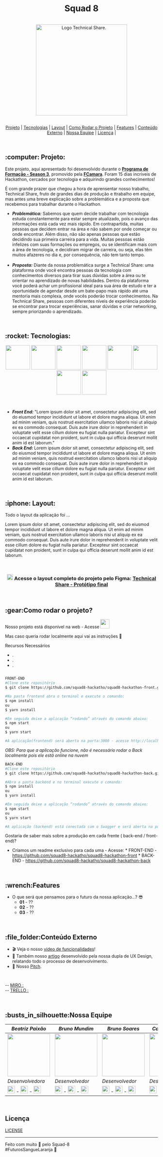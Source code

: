<h1 align='center'>Squad 8</h1> <br/>
<div align='center'>
        <a href='#'><img src='https://i.imgur.com/aKiNSth.png' alt='Logo Technical Share.' width='300px'/></a>
</div>


<br/>

<p align='center'>
  <a href='#projeto'>Projeto</a> | 
  <a href='#tech'>Tecnologias</a> | 
  <a href='#layout'>Layout</a> | 
  <a href='#comorodaroprojeto'>Como Rodar o Projeto</a> | 
  <a href='#features'>Features</a> | 
  <a href='#conteudoxterno'>Conteúdo Externo</a> | 
  <a href='#nossaequipe'>Nossa Equipe</a> | 
  <a href='#licenca'>Licença</a> | 

</p>

<br/>

<h2 id='projeto'>:computer: Projeto:</h2>
<p>
  Este projeto, aqui apresentado foi desenvolvido durante o <a href='https://digital.fcamara.com.br/programadeformacao'><strong>Programa de Formação - Season 3</strong></a>, promovido pela <a href='https://www.fcamara.com.br'><strong>FCamara</strong></a>. Foram 15 dias incriveis de Hackathon, cercados por tecnologia e adquirindo grandes conhecimentos!
</p>
<p>
É com grande prazer que chegou a hora de aprensentar nosso trabalho, Technical Share, fruto de grandes dias de produção e ttrabalho em equipe, mas antes uma breve explicação sobre a problemática e a proposta que recebemos para trabalhar durante o Hackathon.  
</p>

<ul>
        <li><strong><em>Problemática:</em></strong> 
Sabemos que quem decide trabalhar com tecnologia estuda constantemente para estar sempre atualizado, pois o avanço das informações está cada vez mais rápido.
Em contrapartida, muitas pessoas que decidem entrar na área e não sabem por onde começar ou onde encontrar.
Além disso, não são apenas pessoas que estão decidindo sua primeira carreira para a vida. Muitas pessoas estão infelizes com suas formações ou empregos, ou se identificam mais com a área de tecnologia, e decidiram migrar de carreira, ou seja, elas têm muitos afazeres no dia e, por consequência, não tem tanto tempo.</li>
  <br>
        <li><strong><em>Proposta:</em></strong> Diante da nossa problemática surge a Technical Share: uma plataforma onde você encontra pessoas da tecnologia com conhecimentos diversos para tirar suas dúvidas sobre a área ou te orientar no aprendizado de novas habilidades.
Dentro da plataforma você poderá achar um profissional ideal para sua área de estudo e ter a oportunidade de agendar desde um bate-papo mais rápido até uma mentoria mais complexa, onde vocês poderão trocar conhecimentos.
Na Technical Share, pessoas com diferentes níveis de experiência poderão se encontrar para trocar experiências, sanar dúvidas e criar networking, sempre priorizando o aprendizado.</li>
</ul>

<br>




<h2 id='tech'>:rocket: Tecnologias:</h2>
<p align='center'>
        <img src='https://cdn.jsdelivr.net/gh/devicons/devicon/icons/html5/html5-original.svg' width='80px'/>
        <img src="https://cdn.jsdelivr.net/gh/devicons/devicon/icons/typescript/typescript-original.svg"  width='80px'/>
        <img src="https://cdn.jsdelivr.net/gh/devicons/devicon/icons/react/react-original.svg" width='80px'/>
        <img src="https://cdn.jsdelivr.net/gh/devicons/devicon/icons/vscode/vscode-original.svg" width='80px'/>
        <img src="https://cdn.jsdelivr.net/gh/devicons/devicon/icons/javascript/javascript-original.svg" width='80px'/>
        <img src="https://cdn.jsdelivr.net/gh/devicons/devicon/icons/java/java-original.svg"  width='80px'/>
        <img src="https://cdn.jsdelivr.net/gh/devicons/devicon/icons/spring/spring-original.svg"  width='80px'/>
        <img src="https://cdn.jsdelivr.net/gh/devicons/devicon/icons/postgresql/postgresql-original.svg" width='80px'/>
</p>

<br/>

<ul>
        <li><strong><em>Front End: </em></strong>"Lorem ipsum dolor sit amet, consectetur adipiscing elit, sed do eiusmod tempor incididunt ut labore et dolore magna aliqua. Ut enim ad minim veniam, quis nostrud exercitation ullamco laboris nisi ut aliquip ex ea commodo consequat. Duis aute irure dolor in reprehenderit in voluptate velit esse cillum dolore eu fugiat nulla pariatur. Excepteur sint occaecat cupidatat non proident, sunt in culpa qui officia deserunt mollit anim id est laborum."</li>
        <li><strong><em>Back End: </em></strong>Lorem ipsum dolor sit amet, consectetur adipiscing elit, sed do eiusmod tempor incididunt ut labore et dolore magna aliqua. Ut enim ad minim veniam, quis nostrud exercitation ullamco laboris nisi ut aliquip ex ea commodo consequat. Duis aute irure dolor in reprehenderit in voluptate velit esse cillum dolore eu fugiat nulla pariatur. Excepteur sint occaecat cupidatat non proident, sunt in culpa qui officia deserunt mollit anim id est laborum.</li>
</ul>

<br>

<h2 id='layout'>:iphone: Layout:</h2>
<p>Todo o layout da aplicação foi ...</p> 
<p>
    Lorem ipsum dolor sit amet, consectetur adipiscing elit, sed do eiusmod tempor incididunt ut labore et dolore magna aliqua. Ut enim ad minim veniam, quis nostrud exercitation ullamco laboris nisi ut aliquip ex ea commodo consequat. Duis aute irure dolor in reprehenderit in voluptate velit esse cillum dolore eu fugiat nulla pariatur. Excepteur sint occaecat cupidatat non proident, sunt in culpa qui officia deserunt mollit anim id est laborum.
</p>

<br/>
<h3 align='center'>
        <img src="https://cdn.jsdelivr.net/gh/devicons/devicon/icons/figma/figma-original.svg" width='20px'/>
        Acesse o layout completo do projeto pelo Figma: <a href='#'><strong>Technical Share - Protótipo final</strong></a>
</h3>

<br/>

<h2 id="comorodaroprojeto">:gear:Como rodar o projeto?</h2>

Nosso projeto está disponivel na web - Acesse [<img src="https://cdn.jsdelivr.net/gh/devicons/devicon/icons/heroku/heroku-original.svg" width='30px'/>](#)

Mas caso queria rodar localmente aqui vai as instruções :small_red_triangle_down:

Recursos Necessários 
- .
- . 
- . 


``` bash

FRONT-END
#Clone este repositório
$ git clone https://github.com/squad8-hackatho/squad8-hackathon-front.git

#Na pasta frontend abra o terminal e execute o comando:
$ npm install
ou
$ yarn install

#Em seguida deixe a aplicação “rodando” através do comando abaixo:
$ npm start
ou
$ yarn start

#A aplicação(frontend) será aberta na porta:3000 - acesse http://localhost:3000. 
```
*OBS: Para que a aplicação funcione, não é necessário rodar o Back localmente pois ele está online na nuvem*


``` bash
BACK-END
#Clone este repositório
$ git clone https://github.com/squad8-hackatho/squad8-hackathon-back.git

#Abra a pasta backend e no terminal execute o comando:
$ npm install
ou
$ yarn install

#Em seguida deixe a aplicação “rodando” através do comando abaixo:
$ npm start
ou
$ yarn start

#A aplicação (backend) está conectada com o Swagger e será aberta na porta:8080 - acesse http://localhost:8080. 
```
Gostaria de saber mais sobre a produção em cada frente ( back-end / front-end)?
- Criamos um readme exclusivo para cada uma - Acesse:
        * FRONT-END - https://github.com/squad8-hackatho/squad8-hackathon-front
        * BACK-END - https://github.com/squad8-hackatho/squad8-hackathon-back

<br>

<h2 id="features">:wrench:Features</h2>

* O que será que pensamos para o futuro da nossa aplicação...? :sunglasses:
    * **01** - ??
    * **02** - ??
    * **03** - ??

<br>

<h2 id="conteudoxterno">:file_folder:Conteúdo Externo</h2> 

* :clapper: Veja o nosso [vídeo de funcionalidades](#)! 
* :page_facing_up: Também nosso [artigo](#) desenvolvido pela nossa dupla de UX Design, relatando todo o processo de desenvolvimento. 
* :loudspeaker: Nosso [Pitch](#).

<br>

-- [MIRO : ](https://miro.com/app/board/uXjVOAKbHZA=/) <br>
-- [TRELLO : ](https://trello.com/b/8MfsWPcR/squad8) <br>
 
<br>

<h2 id="nossaequipe">:busts_in_silhouette:Nossa Equipe</h2> 


|_Beatriz Paixão_|_Bruno Mundim_|_Bruno Soares_|_Carlos Eduardo_|_Maria Eduarda_|_Yulli Rezende_|
|---|---|---|---|---|---|
|<img src="https://avatars.githubusercontent.com/u/88353298?v=4g" width="140">|<img src="https://avatars.githubusercontent.com/u/32516236?v=4" width="140">|<img src="https://avatars.githubusercontent.com/u/48768035?v=4" width="140">|<img src="https://avatars.githubusercontent.com/u/47821159?v=4" width="140">|<img src="https://avatars.githubusercontent.com/u/102770650?v=4" width="140">|<img src="https://avatars.githubusercontent.com/u/102770650?v=4" width="140">
|_*Desenvolvedora*_|_*Desenvolvedor*_|_*Desenvolvedor*_|_*Desenvolvedor*_|_*UX Designer*_|_*UX Designer*_|
|[<img src="https://user-images.githubusercontent.com/88353298/163484213-0db62648-671b-43eb-bdf1-c19b435fe264.svg" width="24"/>](https://github.com/biiah-paixao) - [<img src="https://cdn.jsdelivr.net/gh/devicons/devicon/icons/linkedin/linkedin-original.svg" width="24"/>](https://www.linkedin.com/beatriz-paixao/) - [<img src="https://user-images.githubusercontent.com/88353298/163483362-a3b1e4fe-5d03-46a9-ad93-4fcc7af98a9f.png" width="24"/>](biaperon2001@gmail.com)|[<img src="https://user-images.githubusercontent.com/88353298/163484213-0db62648-671b-43eb-bdf1-c19b435fe264.svg" width="24"/>](https://github.com/BrunoMundim) - [<img src="https://cdn.jsdelivr.net/gh/devicons/devicon/icons/linkedin/linkedin-original.svg" width="24"/>](https://www.linkedin.com/in/bruno-mundim/) - [<img src="https://user-images.githubusercontent.com/88353298/163483362-a3b1e4fe-5d03-46a9-ad93-4fcc7af98a9f.png" width="24"/>](brunomundimfranco@gmail.com)|[<img src="https://user-images.githubusercontent.com/88353298/163484213-0db62648-671b-43eb-bdf1-c19b435fe264.svg" width="24"/>](https://github.com/brunosas88) - [<img src="https://cdn.jsdelivr.net/gh/devicons/devicon/icons/linkedin/linkedin-original.svg" width="24"/>](https://www.linkedin.com/in/brunosas/) - [<img src="https://user-images.githubusercontent.com/88353298/163483362-a3b1e4fe-5d03-46a9-ad93-4fcc7af98a9f.png" width="24"/>](bruno.sas@live.com)|[<img src="https://user-images.githubusercontent.com/88353298/163484213-0db62648-671b-43eb-bdf1-c19b435fe264.svg" width="24"/>](https://github.com/Carlos-Xavier) - [<img src="https://cdn.jsdelivr.net/gh/devicons/devicon/icons/linkedin/linkedin-original.svg" width="24"/>](https://www.linkedin.com/in/carlos-e-x-bezerra/) - [<img src="https://user-images.githubusercontent.com/88353298/163483362-a3b1e4fe-5d03-46a9-ad93-4fcc7af98a9f.png" width="24"/>](cexbezerra@gmail.com)|[<img src="https://cdn.jsdelivr.net/gh/devicons/devicon/icons/linkedin/linkedin-original.svg" width="24"/>](#) - [<img src="https://user-images.githubusercontent.com/88353298/163483362-a3b1e4fe-5d03-46a9-ad93-4fcc7af98a9f.png" width="24"/>](#)|[<img src="https://cdn.jsdelivr.net/gh/devicons/devicon/icons/linkedin/linkedin-original.svg" width="24"/>](#) - [<img src="https://user-images.githubusercontent.com/88353298/163483362-a3b1e4fe-5d03-46a9-ad93-4fcc7af98a9f.png" width="24"/>](#)
<br>


<h2 id="licenca">Licença</h2>

[LICENSE](#)

<hr>

<p> Feito com muito 🧡 pelo Squad-8<br> #FuturosSangueLaranja 🚀 <p>
